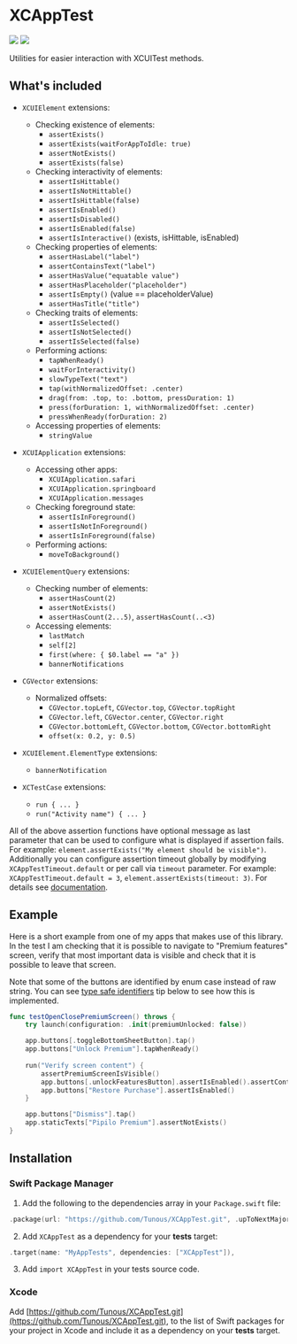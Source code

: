 # XCAppTest

[![](https://img.shields.io/endpoint?url=https%3A%2F%2Fswiftpackageindex.com%2Fapi%2Fpackages%2FTunous%2FXCAppTest%2Fbadge%3Ftype%3Dswift-versions)](https://swiftpackageindex.com/Tunous/XCAppTest) [![](https://img.shields.io/endpoint?url=https%3A%2F%2Fswiftpackageindex.com%2Fapi%2Fpackages%2FTunous%2FXCAppTest%2Fbadge%3Ftype%3Dplatforms)](https://swiftpackageindex.com/Tunous/XCAppTest)

Utilities for easier interaction with XCUITest methods.

## What's included

- `XCUIElement` extensions:
    - Checking existence of elements:
        - `assertExists()`
        - `assertExists(waitForAppToIdle: true)`
        - `assertNotExists()`
        - `assertExists(false)`
    - Checking interactivity of elements:
        - `assertIsHittable()`
        - `assertIsNotHittable()`
        - `assertIsHittable(false)`
        - `assertIsEnabled()`
        - `assertIsDisabled()`
        - `assertIsEnabled(false)`
        - `assertIsInteractive()` (exists, isHittable, isEnabled)
    - Checking properties of elements:
        - `assertHasLabel("label")`
        - `assertContainsText("label")`
        - `assertHasValue("equatable value")`
        - `assertHasPlaceholder("placeholder")`
        - `assertIsEmpty()` (value == placeholderValue)
        - `assertHasTitle("title")`
    - Checking traits of elements:
        - `assertIsSelected()`
        - `assertIsNotSelected()`
        - `assertIsSelected(false)`
    - Performing actions:
        - `tapWhenReady()`
        - `waitForInteractivity()`
        - `slowTypeText("text")`
        - `tap(withNormalizedOffset: .center)`
        - `drag(from: .top, to: .bottom, pressDuration: 1)`
        - `press(forDuration: 1, withNormalizedOffset: .center)`
        - `pressWhenReady(forDuration: 2)`
    - Accessing properties of elements:
        - `stringValue`

- `XCUIApplication` extensions:
    - Accessing other apps:
        - `XCUIApplication.safari`
        - `XCUIApplication.springboard`
        - `XCUIApplication.messages`
    - Checking foreground state:
        - `assertIsInForeground()`
        - `assertIsNotInForeground()`
        - `assertIsInForeground(false)`
    - Performing actions:
        - `moveToBackground()`

- `XCUIElementQuery` extensions:
    - Checking number of elements:
        - `assertHasCount(2)`
        - `assertNotExists()`
        - `assertHasCount(2...5)`, `assertHasCount(..<3)`
    - Accessing elements:
        - `lastMatch`
        - `self[2]`
        - `first(where: { $0.label == "a" })`
        - `bannerNotifications`

- `CGVector` extensions:
    - Normalized offsets:
        - `CGVector.topLeft`, `CGVector.top`, `CGVector.topRight`
        - `CGVector.left`, `CGVector.center`, `CGVector.right`
        - `CGVector.bottomLeft`, `CGVector.bottom`, `CGVector.bottomRight`
        - `offset(x: 0.2, y: 0.5)`
        
- `XCUIElement.ElementType` extensions:
    - `bannerNotification`
    
- `XCTestCase` extensions:
    - `run { ... }`
    - `run("Activity name") { ... }`

All of the above assertion functions have optional message as last parameter that can be used to configure what is displayed if assertion fails. For example: `element.assertExists("My element should be visible")`.
Additionally you can configure assertion timeout globally by modifying `XCAppTestTimeout.default` or per call via `timeout` parameter. For example: `XCAppTestTimeout.default = 3`, `element.assertExists(timeout: 3)`.
For details see [documentation](https://swiftpackageindex.com/Tunous/XCAppTest/main/documentation/xcapptest).

## Example

Here is a short example from one of my apps that makes use of this library. In the test I am checking that it is possible to navigate to "Premium features" screen, verify that most important data is visible and check that it is possible to leave that screen.

Note that some of the buttons are identified by enum case instead of raw string. You can see [type safe identifiers](#type-safe-identifiers) tip below to see how this is implemented.

```swift
func testOpenClosePremiumScreen() throws {
    try launch(configuration: .init(premiumUnlocked: false))

    app.buttons[.toggleBottomSheetButton].tap()
    app.buttons["Unlock Premium"].tapWhenReady()
    
    run("Verify screen content") {
        assertPremiumScreenIsVisible()
        app.buttons[.unlockFeaturesButton].assertIsEnabled().assertContainsText("Lifetime access")
        app.buttons["Restore Purchase"].assertIsEnabled()
    }

    app.buttons["Dismiss"].tap()
    app.staticTexts["Pipilo Premium"].assertNotExists()
}
```

## Installation

### Swift Package Manager

1. Add the following to the dependencies array in your `Package.swift` file:

```swift
.package(url: "https://github.com/Tunous/XCAppTest.git", .upToNextMajor(from: "0.4.0")),
```

2. Add `XCAppTest` as a dependency for your **tests** target:

```swift
.target(name: "MyAppTests", dependencies: ["XCAppTest"]),
```

3. Add `import XCAppTest` in your tests source code.

### Xcode

Add [https://github.com/Tunous/XCAppTest.git](https://github.com/Tunous/XCAppTest.git), to the list of Swift packages for your project in Xcode and include it as a dependency on your **tests** target.
